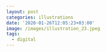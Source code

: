 ```yaml
---
layout: post
categories: illustrations
date: '2020-01-26T12:05:23+03:00'
image: /images/illustration_23.jpeg
tags:
  - digital
---
```

